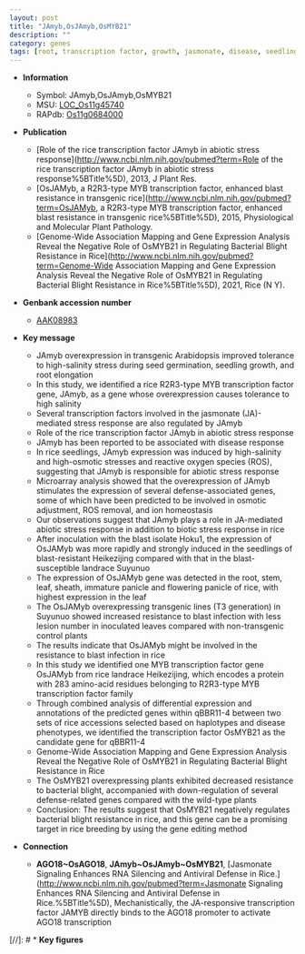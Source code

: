 ```yaml
---
layout: post
title: "JAmyb,OsJAmyb,OsMYB21"
description: ""
category: genes
tags: [root, transcription factor, growth, jasmonate, disease, seedling, salinity, homeostasis, seed, seed germination, salinity stress, abiotic stress, defense, seedlings, leaf, resistance, panicle, blast, lesion, blight, bacterial blight, breeding]
---
```


* **Information**  
    + Symbol: JAmyb,OsJAmyb,OsMYB21  
    + MSU: [LOC_Os11g45740](http://rice.uga.edu/cgi-bin/ORF_infopage.cgi?orf=LOC_Os11g45740)  
    + RAPdb: [Os11g0684000](https://rapdb.dna.affrc.go.jp/locus/?name=Os11g0684000)  

* **Publication**  
    + [Role of the rice transcription factor JAmyb in abiotic stress response](http://www.ncbi.nlm.nih.gov/pubmed?term=Role of the rice transcription factor JAmyb in abiotic stress response%5BTitle%5D), 2013, J Plant Res.
    + [OsJAMyb, a R2R3-type MYB transcription factor, enhanced blast resistance in transgenic rice](http://www.ncbi.nlm.nih.gov/pubmed?term=OsJAMyb, a R2R3-type MYB transcription factor, enhanced blast resistance in transgenic rice%5BTitle%5D), 2015, Physiological and Molecular Plant Pathology.
    + [Genome-Wide Association Mapping and Gene Expression Analysis Reveal the Negative Role of OsMYB21 in Regulating Bacterial Blight Resistance in Rice](http://www.ncbi.nlm.nih.gov/pubmed?term=Genome-Wide Association Mapping and Gene Expression Analysis Reveal the Negative Role of OsMYB21 in Regulating Bacterial Blight Resistance in Rice%5BTitle%5D), 2021, Rice (N Y).

* **Genbank accession number**  
    + [AAK08983](http://www.ncbi.nlm.nih.gov/nuccore/AAK08983)

* **Key message**  
    + JAmyb overexpression in transgenic Arabidopsis improved tolerance to high-salinity stress during seed germination, seedling growth, and root elongation
    + In this study, we identified a rice R2R3-type MYB transcription factor gene, JAmyb, as a gene whose overexpression causes tolerance to high salinity
    + Several transcription factors involved in the jasmonate (JA)-mediated stress response are also regulated by JAmyb
    + Role of the rice transcription factor JAmyb in abiotic stress response
    + JAmyb has been reported to be associated with disease response
    + In rice seedlings, JAmyb expression was induced by high-salinity and high-osmotic stresses and reactive oxygen species (ROS), suggesting that JAmyb is responsible for abiotic stress response
    + Microarray analysis showed that the overexpression of JAmyb stimulates the expression of several defense-associated genes, some of which have been predicted to be involved in osmotic adjustment, ROS removal, and ion homeostasis
    + Our observations suggest that JAmyb plays a role in JA-mediated abiotic stress response in addition to biotic stress response in rice
    + After inoculation with the blast isolate Hoku1, the expression of OsJAMyb was more rapidly and strongly induced in the seedlings of blast-resistant Heikezijing compared with that in the blast-susceptible landrace Suyunuo
    + The expression of OsJAMyb gene was detected in the root, stem, leaf, sheath, immature panicle and flowering panicle of rice, with highest expression in the leaf
    + The OsJAMyb overexpressing transgenic lines (T3 generation) in Suyunuo showed increased resistance to blast infection with less lesion number in inoculated leaves compared with non-transgenic control plants
    + The results indicate that OsJAMyb might be involved in the resistance to blast infection in rice
    + In this study we identified one MYB transcription factor gene OsJAMyb from rice landrace Heikezijing, which encodes a protein with 283 amino-acid residues belonging to R2R3-type MYB transcription factor family
    + Through combined analysis of differential expression and annotations of the predicted genes within qBBR11-4 between two sets of rice accessions selected based on haplotypes and disease phenotypes, we identified the transcription factor OsMYB21 as the candidate gene for qBBR11-4
    + Genome-Wide Association Mapping and Gene Expression Analysis Reveal the Negative Role of OsMYB21 in Regulating Bacterial Blight Resistance in Rice
    + The OsMYB21 overexpressing plants exhibited decreased resistance to bacterial blight, accompanied with down-regulation of several defense-related genes compared with the wild-type plants
    + Conclusion: The results suggest that OsMYB21 negatively regulates bacterial blight resistance in rice, and this gene can be a promising target in rice breeding by using the gene editing method

* **Connection**  
    + __AGO18~OsAGO18__, __JAmyb~OsJAmyb~OsMYB21__, [Jasmonate Signaling Enhances RNA Silencing and Antiviral Defense in Rice.](http://www.ncbi.nlm.nih.gov/pubmed?term=Jasmonate Signaling Enhances RNA Silencing and Antiviral Defense in Rice.%5BTitle%5D),  Mechanistically, the JA-responsive transcription factor JAMYB directly binds to the AGO18 promoter to activate AGO18 transcription

[//]: # * **Key figures**  


